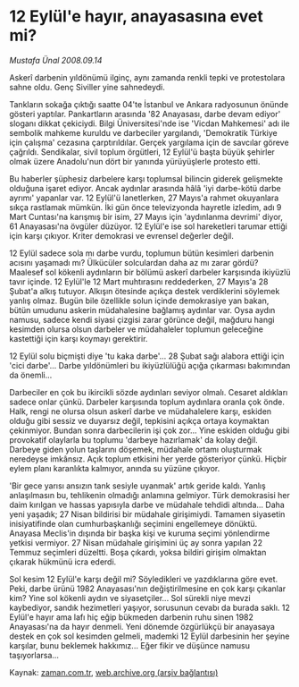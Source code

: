 # 12 Eylül'e hayır, anayasasına evet mi?

*Mustafa Ünal 2008.09.14*

<tr><td class="metin" colspan="2" style="padding-top: 20px; padding-left: 5px; padding-right: 10px;">Askerî darbenin yıldönümü ilginç, aynı zamanda renkli tepki ve protestolara sahne oldu. Genç Siviller yine sahnedeydi.</td></tr><tr><td class="metin" colspan="2" style="padding-top: 20px; padding-left: 5px; padding-right: 10px;"><p>Tankların sokağa çıktığı saatte 04'te İstanbul ve Ankara radyosunun önünde gösteri yaptılar. Pankartların arasında '82 Anayasası, darbe devam ediyor' sloganı dikkat çekiciydi. Bilgi Üniversitesi'nde ise 'Vicdan Mahkemesi' adı ile sembolik mahkeme kuruldu ve darbeciler yargılandı, 'Demokratik Türkiye için çalışma' cezasına çarptırıldılar. Gerçek yargılama için de savcılar göreve çağrıldı. Sendikalar, sivil toplum örgütleri, 12 Eylül'ü başta büyük şehirler olmak üzere Anadolu'nun dört bir yanında yürüyüşlerle protesto etti. 
<p> Bu haberler şüphesiz darbelere karşı toplumsal bilincin giderek gelişmekte olduğuna işaret ediyor. Ancak aydınlar arasında hâlâ 'iyi darbe-kötü darbe ayrımı' yapanlar var. 12 Eylül'ü lanetlerken, 27 Mayıs'a rahmet okuyanlara sıkça rastlamak mümkün. İki gün önce televizyonda hayretle izledim, adı 9 Mart Cuntası'na karışmış bir isim, 27 Mayıs için 'aydınlanma devrimi' diyor, 61 Anayasası'na övgüler düzüyor. 12 Eylül'e ise sol hareketleri tarumar ettiği için karşı çıkıyor. Kriter demokrasi ve evrensel değerler değil. 
<p>12 Eylül sadece sola mı darbe vurdu, toplumun bütün kesimleri darbenin acısını yaşamadı mı? Ülkücüler solculardan daha az mı zarar gördü? Maalesef sol kökenli aydınların bir bölümü askerî darbeler karşısında ikiyüzlü tavır içinde. 12 Eylül'le 12 Mart muhtırasını reddederken, 27 Mayıs'a 28 Şubat'a alkış tutuyor. Alkışın ötesinde açıkça destek verdiklerini söylemek yanlış olmaz. Bugün bile özellikle solun içinde demokrasiye yan bakan, bütün umudunu askerin müdahalesine bağlamış aydınlar var. Oysa aydın namusu, sadece kendi siyasi çizgisi zarar görünce değil, mağduru hangi kesimden olursa olsun darbeler ve müdahaleler toplumun geleceğine kastettiği için karşı koymayı gerektirir. 
<p> 12 Eylül solu biçmişti diye 'tu kaka darbe'... 28 Şubat sağı alabora ettiği için 'cici darbe'... Darbe yıldönümleri bu ikiyüzlülüğü açığa çıkarması bakımından da önemli... 
<p> Darbeciler en çok bu ikircikli sözde aydınları seviyor olmalı. Cesaret aldıkları sadece onlar çünkü. Darbeler karşısında toplum aydınlara oranla çok önde. Halk, rengi ne olursa olsun askerî darbe ve müdahalelere karşı, eskiden olduğu gibi sessiz ve duyarsız değil, tepkisini açıkça ortaya koymaktan çekinmiyor. Bundan sonra darbecilerin işi çok zor... Yine eskiden olduğu gibi provokatif olaylarla bu toplumu 'darbeye hazırlamak' da kolay değil. Darbeye giden yolun taşlarını döşemek, müdahale ortamı oluşturmak neredeyse imkânsız. Açık toplum etkisini her yerde gösteriyor çünkü. Hiçbir eylem planı karanlıkta kalmıyor, anında su yüzüne çıkıyor. 
<p>'Bir gece yarısı ansızın tank sesiyle uyanmak' artık geride kaldı. Yanlış anlaşılmasın bu, tehlikenin olmadığı anlamına gelmiyor. Türk demokrasisi her daim kırılgan ve hassas yapısıyla darbe ve müdahale tehdidi altında... Daha yeni yaşadık; 27 Nisan bildirisi bir müdahale girişimiydi. Tamamen siyasetin inisiyatifinde olan cumhurbaşkanlığı seçimini engellemeye dönüktü. Anayasa Meclis'in dışında bir başka kişi ve kuruma seçimi yönlendirme yetkisi vermiyor. 27 Nisan müdahale girişimini üç ay sonra yapılan 22 Temmuz seçimleri düzeltti. Boşa çıkardı, yoksa bildiri girişim olmaktan çıkarak hükmünü icra ederdi. 
<p>Sol kesim 12 Eylül'e karşı değil mi? Söyledikleri ve yazdıklarına göre evet. Peki, darbe ürünü 1982 Anayasası'nın değiştirilmesine en çok karşı çıkanlar kim? Yine sol kökenli aydın ve siyasetçiler... Sol sürekli niye mevzi kaybediyor, sandık hezimetleri yaşıyor, sorusunun cevabı da burada saklı. 12 Eylül'e hayır ama lafı hiç eğip bükmeden darbenin ruhu sinen 1982 Anayasası'na da hayır denmeli. Yeni dönemde özgürlükçü bir anayasaya destek en çok sol kesimden gelmeli, mademki 12 Eylül darbesinin her şeyine karşılar, bunu beklemek hakkımız... Eğer fikir ve düşünce namusu taşıyorlarsa... <br/></p></p></p></p></p></p></p></td></tr>

Kaynak: [zaman.com.tr](http://zaman.com.tr/yazar.do?yazino=738032), [web.archive.org (arşiv bağlantısı)](http://web.archive.org/web/20080922133532/http://www.zaman.com.tr:80/yazar.do?yazino=738032)
